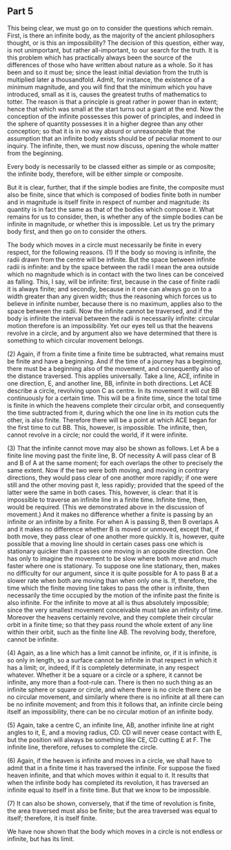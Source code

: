 ## Part 5

This being clear, we must go on to consider the questions which remain.
First, is there an infinite body, as the majority of the ancient philosophers thought, or is this an impossibility?
The decision of this question, either way, is not unimportant, but rather all-important, to our search for the truth.
It is this problem which has practically always been the source of the differences of those who have written about nature as a whole.
So it has been and so it must be; since the least initial deviation from the truth is multiplied later a thousandfold.
Admit, for instance, the existence of a minimum magnitude, and you will find that the minimum which you have introduced, small as it is, causes the greatest truths of mathematics to totter.
The reason is that a principle is great rather in power than in extent; hence that which was small at the start turns out a giant at the end.
Now the conception of the infinite possesses this power of principles, and indeed in the sphere of quantity possesses it in a higher degree than any other conception; so that it is in no way absurd or unreasonable that the assumption that an infinite body exists should be of peculiar moment to our inquiry.
The infinite, then, we must now discuss, opening the whole matter from the beginning.

Every body is necessarily to be classed either as simple or as composite; the infinite body, therefore, will be either simple or composite.

But it is clear, further, that if the simple bodies are finite, the composite must also be finite, since that which is composed of bodies finite both in number and in magnitude is itself finite in respect of number and magnitude: its quantity is in fact the same as that of the bodies which compose it.
What remains for us to consider, then, is whether any of the simple bodies can be infinite in magnitude, or whether this is impossible.
Let us try the primary body first, and then go on to consider the others.

The body which moves in a circle must necessarily be finite in every respect, for the following reasons.
(1) If the body so moving is infinite, the radii drawn from the centre will be infinite.
But the space between infinite radii is infinite: and by the space between the radii I mean the area outside which no magnitude which is in contact with the two lines can be conceived as falling.
This, I say, will be infinite: first, because in the case of finite radii it is always finite; and secondly, because in it one can always go on to a width greater than any given width; thus the reasoning which forces us to believe in infinite number, because there is no maximum, applies also to the space between the radii.
Now the infinite cannot be traversed, and if the body is infinite the interval between the radii is necessarily infinite: circular motion therefore is an impossibility.
Yet our eyes tell us that the heavens revolve in a circle, and by argument also we have determined that there is something to which circular movement belongs.

(2) Again, if from a finite time a finite time be subtracted, what remains must be finite and have a beginning.
And if the time of a journey has a beginning, there must be a beginning also of the movement, and consequently also of the distance traversed.
This applies universally.
Take a line, ACE, infinite in one direction, E, and another line, BB, infinite in both directions.
Let ACE describe a circle, revolving upon C as centre.
In its movement it will cut BB continuously for a certain time.
This will be a finite time, since the total time is finite in which the heavens complete their circular orbit, and consequently the time subtracted from it, during which the one line in its motion cuts the other, is also finite.
Therefore there will be a point at which ACE began for the first time to cut BB.
This, however, is impossible.
The infinite, then, cannot revolve in a circle; nor could the world, if it were infinite.

(3) That the infinite cannot move may also be shown as follows.
Let A be a finite line moving past the finite line, B.
Of necessity A will pass clear of B and B of A at the same moment; for each overlaps the other to precisely the same extent.
Now if the two were both moving, and moving in contrary directions, they would pass clear of one another more rapidly; if one were still and the other moving past it, less rapidly; provided that the speed of the latter were the same in both cases.
This, however, is clear: that it is impossible to traverse an infinite line in a finite time.
Infinite time, then, would be required.
(This we demonstrated above in the discussion of movement.)
And it makes no difference whether a finite is passing by an infinite or an infinite by a finite.
For when A is passing B, then B overlaps A and it makes no difference whether B is moved or unmoved, except that, if both move, they pass clear of one another more quickly.
It is, however, quite possible that a moving line should in certain cases pass one which is stationary quicker than it passes one moving in an opposite direction.
One has only to imagine the movement to be slow where both move and much faster where one is stationary.
To suppose one line stationary, then, makes no difficulty for our argument, since it is quite possible for A to pass B at a slower rate when both are moving than when only one is.
If, therefore, the time which the finite moving line takes to pass the other is infinite, then necessarily the time occupied by the motion of the infinite past the finite is also infinite.
For the infinite to move at all is thus absolutely impossible; since the very smallest movement conceivable must take an infinity of time.
Moreover the heavens certainly revolve, and they complete their circular orbit in a finite time; so that they pass round the whole extent of any line within their orbit, such as the finite line AB.
The revolving body, therefore, cannot be infinite.

(4) Again, as a line which has a limit cannot be infinite, or, if it is infinite, is so only in length, so a surface cannot be infinite in that respect in which it has a limit; or, indeed, if it is completely determinate, in any respect whatever.
Whether it be a square or a circle or a sphere, it cannot be infinite, any more than a foot-rule can.
There is then no such thing as an infinite sphere or square or circle, and where there is no circle there can be no circular movement, and similarly where there is no infinite at all there can be no infinite movement; and from this it follows that, an infinite circle being itself an impossibility, there can be no circular motion of an infinite body.

(5) Again, take a centre C, an infinite line, AB, another infinite line at right angles to it, E, and a moving radius, CD.
CD will never cease contact with E, but the position will always be something like CE, CD cutting E at F. The infinite line, therefore, refuses to complete the circle.

(6) Again, if the heaven is infinite and moves in a circle, we shall have to admit that in a finite time it has traversed the infinite.
For suppose the fixed heaven infinite, and that which moves within it equal to it.
It results that when the infinite body has completed its revolution, it has traversed an infinite equal to itself in a finite time.
But that we know to be impossible.

(7) It can also be shown, conversely, that if the time of revolution is finite, the area traversed must also be finite; but the area traversed was equal to itself; therefore, it is itself finite.

We have now shown that the body which moves in a circle is not endless or infinite, but has its limit.

